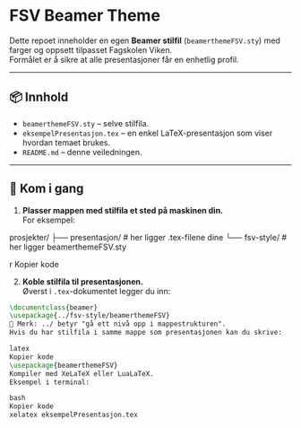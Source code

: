 # FSV Beamer Theme

Dette repoet inneholder en egen **Beamer stilfil** (`beamerthemeFSV.sty`) med farger og oppsett tilpasset Fagskolen Viken.  
Formålet er å sikre at alle presentasjoner får en enhetlig profil.

---

## 📦 Innhold

- `beamerthemeFSV.sty` – selve stilfila.
- `eksempelPresentasjon.tex` – en enkel LaTeX-presentasjon som viser hvordan temaet brukes.
- `README.md` – denne veiledningen.

---

## 🚀 Kom i gang

1. **Plasser mappen med stilfila et sted på maskinen din.**  
   For eksempel:

prosjekter/
├── presentasjon/ # her ligger .tex-filene dine
└── fsv-style/ # her ligger beamerthemeFSV.sty

r
Kopier kode

2. **Koble stilfila til presentasjonen.**  
Øverst i `.tex`-dokumentet legger du inn:

```latex
\documentclass{beamer}
\usepackage{../fsv-style/beamerthemeFSV}
🔑 Merk: ../ betyr "gå ett nivå opp i mappestrukturen".
Hvis du har stilfila i samme mappe som presentasjonen kan du skrive:

latex
Kopier kode
\usepackage{beamerthemeFSV}
Kompiler med XeLaTeX eller LuaLaTeX.
Eksempel i terminal:

bash
Kopier kode
xelatex eksempelPresentasjon.tex